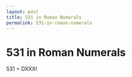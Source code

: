 ```yaml
---
layout: post
title: 531 in Roman Numerals
permalink: 531-in-roman-numerals
---
```


# 531 in Roman Numerals

531 = DXXXI
